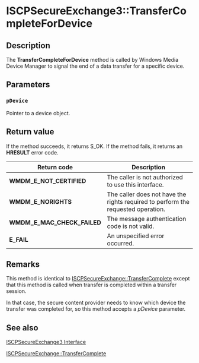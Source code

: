 # ISCPSecureExchange3::TransferCompleteForDevice

## Description

The **TransferCompleteForDevice** method is called by Windows Media Device Manager to signal the end of a data transfer for a specific device.

## Parameters

### `pDevice`

Pointer to a device object.

## Return value

If the method succeeds, it returns S_OK. If the method fails, it returns an **HRESULT** error code.

| Return code | Description |
| --- | --- |
| **WMDM_E_NOT_CERTIFIED** | The caller is not authorized to use this interface. |
| **WMDM_E_NORIGHTS** | The caller does not have the rights required to perform the requested operation. |
| **WMDM_E_MAC_CHECK_FAILED** | The message authentication code is not valid. |
| **E_FAIL** | An unspecified error occurred. |

## Remarks

This method is identical to [ISCPSecureExchange::TransferComplete](https://learn.microsoft.com/windows/desktop/api/mswmdm/nf-mswmdm-iscpsecureexchange-transfercomplete) except that this method is called when transfer is completed within a transfer session.

In that case, the secure content provider needs to know which device the transfer was completed for, so this method accepts a *pDevice* parameter.

## See also

[ISCPSecureExchange3 Interface](https://learn.microsoft.com/windows/desktop/api/mswmdm/nn-mswmdm-iscpsecureexchange3)

[ISCPSecureExchange::TransferComplete](https://learn.microsoft.com/windows/desktop/api/mswmdm/nf-mswmdm-iscpsecureexchange-transfercomplete)